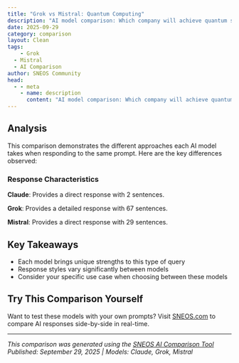 ```yaml
---
title: "Grok vs Mistral: Quantum Computing"
description: "AI model comparison: Which company will achieve quantum supremacy in practical applications first?..."
date: 2025-09-29
category: comparison
layout: Clean
tags:
    - Grok
  - Mistral
  - AI Comparison
author: SNEOS Community
head:
  - - meta
    - name: description
      content: "AI model comparison: Which company will achieve quantum supremacy in practical applications first?..."
---
```


<ChatComparison
  title="Claude vs Grok vs Mistral: Quantum Computing"
  prompt="Which company will achieve quantum supremacy in practical applications first?"
  :responses='{
    "Grok": "Predicting which company will achieve quantum supremacy in practical applications first is inherently speculative, as it depends on numerous factors, including technological breakthroughs, funding, talent, partnerships, and the pace of overcoming current challenges in quantum computing. However, I can outline the major players, their progress, and the context around quantum supremacy to provide a reasoned perspective.\n\n**Quantum Supremacy Defined**: Quantum supremacy refers to the point at which a quantum computer can perform a calculation infeasible for classical computers. Google claimed to have achieved this in 2019 with its 54-qubit Sycamore processor, solving a specific problem in 200 seconds that they estimated would take a classical supercomputer 10,000 years. However, this was a contrived benchmark with no practical application, and IBM contested the claim by suggesting optimized classical algorithms could solve it much faster. True \u0022practical\u0022 quantum supremacy would involve solving real-world problems (e.g., drug discovery, cryptography, optimization) faster and more efficiently than classical systems.\n\n**Key Players in Quantum Computing**:\n1. **Google Quantum AI**:\n   - **Progress**: Google\u2019s 2019 claim marked a significant milestone, and they continue to advance their superconducting qubit technology. Their roadmap includes building a \u0022useful, error-corrected quantum computer\u0022 by the end of the decade, targeting applications like materials science and chemistry.\n   - **Strengths**: Massive funding, integration with Google\u2019s AI expertise, and a focus on scaling up qubit count and error correction.\n   - **Challenges**: Their current systems are far from practical utility, and error rates remain high.\n\n2. **IBM Quantum**:\n   - **Progress**: IBM has focused on accessibility via its cloud-based quantum platform, with systems like the 127-qubit Eagle and upcoming 433-qubit Osprey (2023). They aim for a 4,000\u002B qubit system by 2030 and emphasize error mitigation over raw qubit count.\n   - **Strengths**: Strong enterprise focus, partnerships with industries (e.g., finance, pharmaceuticals), and a clear roadmap for practical applications like optimization and molecular simulation.\n   - **Challenges**: Slower in raw performance claims compared to Google; superconducting qubits still face scalability issues.\n\n3. **Microsoft**:\n   - **Progress**: Microsoft is pursuing a unique topological qubit approach, which promises lower error rates but is less mature. They\u2019re behind in hardware but invest heavily in software (Azure Quantum) and hybrid quantum-classical solutions.\n   - **Strengths**: Focus on long-term stability and integration with cloud services; partnerships with companies like IonQ.\n   - **Challenges**: Topological qubits are still experimental, delaying practical systems.\n\n4. **IonQ**:\n   - **Progress**: Using trapped-ion technology, IonQ claims high-fidelity qubits and has demonstrated small-scale practical algorithms. They went public in 2021 and focus on cloud-accessible systems.\n   - **Strengths**: High qubit fidelity, potential for near-term niche applications (e.g., optimization).\n   - **Challenges**: Smaller scale compared to Google/IBM; less funding and resources.\n\n5. **Rigetti Computing**:\n   - **Progress**: Another superconducting qubit player, Rigetti focuses on hybrid quantum-classical computing for near-term applications like machine learning and finance.\n   - **Strengths**: Agile, application-driven approach; public company status provides funding.\n   - **Challenges**: Behind in qubit count and error correction compared to leaders.\n\n6. **D-Wave**:\n   - **Progress**: Specializes in quantum annealing, already used for optimization problems by clients like Volkswagen and Lockheed Martin. However, quantum annealing is not universal quantum computing and is debated as true \u0022quantum supremacy.\u0022\n   - **Strengths**: Practical applications today, even if limited in scope.\n   - **Challenges**: Not directly comparable to gate-based quantum computers; unclear path to broader supremacy.\n\n7. **China\u2019s Efforts (e.g., Origin Quantum, Baidu)**:\n   - **Progress**: China has made strides, with claims of quantum advantage (e.g., Jiuzhang photonic quantum computer in 2020). Government backing accelerates development.\n   - **Strengths**: State funding, focus on cryptography and national security applications.\n   - **Challenges**: Less transparency; practical applications lag behind Western companies.\n\n**Factors Influencing the Race**:\n- **Error Correction**: Practical quantum computers need fault-tolerant error correction, likely requiring thousands to millions of physical qubits for hundreds of logical qubits. No company is close yet.\n- **Application Focus**: Companies targeting specific, solvable problems (e.g., IBM in finance, D-Wave in optimization) may achieve \u0022practical\u0022 milestones sooner than those chasing general-purpose supremacy.\n- **Hybrid Approaches**: Near-term success may come from hybrid quantum-classical systems, where quantum computers enhance specific tasks rather than fully replacing classical ones.\n- **Funding and Partnerships**: Tech giants like Google, IBM, and Microsoft have deeper pockets and broader ecosystems, giving them an edge over startups like IonQ or Rigetti.\n\n**Likely Winner for Practical Applications**:\n- **Short Term (5-10 years)**: IBM seems positioned to achieve practical quantum advantage first in specific domains like finance or chemistry, given their enterprise focus, partnerships, and incremental approach to error mitigation. Their cloud platform also allows real-world testing by industry partners, accelerating use-case development.\n- **Long Term (10-20 years)**: Google has the resources and ambition to push for general-purpose quantum supremacy, especially if they solve error correction at scale. Their integration with AI could unlock broader applications.\n- **Dark Horse**: D-Wave or IonQ could dominate niche markets sooner if optimization or small-scale problems prove economically valuable, even if they don\u2019t achieve full supremacy.\n- **Wildcard**: China\u2019s state-backed efforts could surprise with breakthroughs, especially in cryptography or military applications, though transparency and commercial focus are uncertain.\n\n**Conclusion**: IBM is the frontrunner for achieving quantum supremacy in practical applications within the next decade, due to its focus on real-world problems and industry collaboration. However, Google\u2019s raw innovation and Microsoft\u2019s long-term vision (if topological qubits succeed) could overtake them. D-Wave might claim early wins in narrow domains, but true supremacy likely requires gate-based systems. The race remains open, with breakthroughs\u2014potentially unpredictable\u2014dictating the outcome.",
    "Mistral": "Predicting which company will achieve quantum supremacy in practical applications first is challenging due to the rapid pace of development and the competitive nature of the field. Several companies and research institutions are at the forefront of quantum computing research, each with its own strengths and approaches. Here are a few key players:\n\n1. **Google Quantum AI**: Google has been a leader in quantum computing research and was the first to claim quantum supremacy with their Sycamore processor in 2019. They continue to invest heavily in this area.\n\n2. **IBM Quantum**: IBM has a strong focus on building and deploying practical quantum computers. They have made their quantum computers accessible via the cloud and have a robust research and development program.\n\n3. **D-Wave Systems**: D-Wave focuses on quantum annealing, a different approach to quantum computing that is already being used for practical applications in optimization problems.\n\n4. **Microsoft Quantum**: Microsoft is developing topological qubits, which are theoretically more stable and less error-prone. They also have a strong focus on quantum software development.\n\n5. **Rigetti Computing**: Rigetti is known for its full-stack approach, integrating quantum hardware and software. They aim to build practical quantum computers that can be used by businesses.\n\n6. **IonQ**: IonQ uses trapped ion technology, which has shown promise in terms of qubit stability and coherence times. They have partnerships with major companies like Amazon and Hyundai.\n\n7. **Honeywell Quantum Solutions (now Cambridge Quantum)**: Honeywell has been working on trapped ion technology and has made significant progress in building practical quantum computers.\n\n8. **Amazon Web Services (AWS)**: AWS offers quantum computing services through its Braket platform, which allows users to access quantum hardware from various providers.\n\n9. **Alpine Quantum Technologies (AQT)**: AQT focuses on trapped ion technology and has made significant strides in developing practical quantum computers.\n\n10. **ColdQuanta**: ColdQuanta is developing quantum computers based on cold atom technology, which offers unique advantages in terms of scalability and stability.\n\nEach of these companies has its own unique approach and strengths, making it difficult to predict who will achieve practical quantum supremacy first. The race is ongoing, and breakthroughs could come from any of these players or even from new entrants in the field."
  }'
  published-date="16:28"
/>

## Analysis

This comparison demonstrates the different approaches each AI model takes when responding to the same prompt. Here are the key differences observed:

### Response Characteristics

**Claude**: Provides a direct response with 2 sentences. 

**Grok**: Provides a detailed response with 67 sentences. 

**Mistral**: Provides a direct response with 29 sentences. 

## Key Takeaways

- Each model brings unique strengths to this type of query
- Response styles vary significantly between models
- Consider your specific use case when choosing between these models

## Try This Comparison Yourself

Want to test these models with your own prompts? Visit [SNEOS.com](https://sneos.com) to compare AI responses side-by-side in real-time.

---

*This comparison was generated using the [SNEOS AI Comparison Tool](https://sneos.com)*
*Published: September 29, 2025 | Models: Claude, Grok, Mistral*
